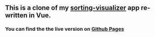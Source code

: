 ## This is a clone of my [sorting-visualizer](https://github.com/PezhmanGhavami/sorting-visualizer) app re-written in Vue.

### You can find the the live version on [Github Pages](https://pezhmanghavami.github.io/sorting-visualizer-vue/)
